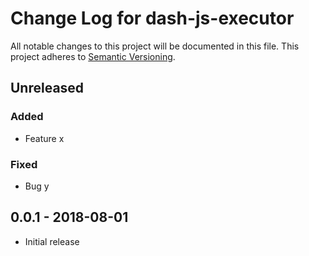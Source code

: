 # Change Log for dash-js-executor
All notable changes to this project will be documented in this file.
This project adheres to [Semantic Versioning](http://semver.org/).

## Unreleased

### Added
- Feature x

### Fixed
- Bug y

## 0.0.1 - 2018-08-01
- Initial release

[Unreleased]: https://github.com/choonkiatlee/dash-js-executor/v0.0.1...HEAD
